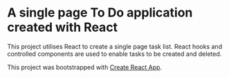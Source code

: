 # A single page To Do application created with React


This project utilises React to create a single page task list.  React hooks and controlled components are used to enable tasks to be created and deleted.  


This project was bootstrapped with [Create React App](https://github.com/facebook/create-react-app).



